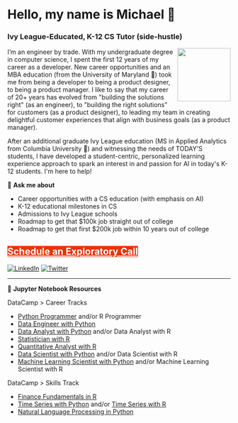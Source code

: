 # Hello, my name is Michael 👋

<!--
**michaelmallari/michaelmallari** is a ✨ _special_ ✨ repository because its `README.md` (this file) appears on your GitHub profile.  Here are some ideas to get you started:
- 🔭 I’m currently working on ...
- 🌱 I’m currently learning ...
- 👯 I’m looking to collaborate on ...
- 🤔 I’m looking for help with ...
- 💬 Ask me about ...
- 📫 How to reach me: ...
- 😄 Pronouns: ...
- ⚡ Fun fact: ...
-->

### Ivy League-Educated, K-12 CS Tutor (side-hustle)

<img src="https://www.michaelmallari.com/img/headshot.jpg" width="120" height="120" align="right" />

I’m an engineer by trade.  With my undergraduate degree in computer science, I spent the first 12 years of my career as a developer.  New career opportunities and an MBA education (from the University of Maryland 🐢) took me from being a developer to being a product designer, to being a product manager.  I like to say that my career of 20+ years has evolved from "building the solutions right" (as an engineer), to "building the right solutions” for customers (as a product designer), to leading my team in creating delightful customer experiences that align with business goals (as a product manager).

After an additional graduate Ivy League education (MS in Applied Analytics from Columbia University 🦁) and witnessing the needs of TODAY'S students, I have developed a student-centric, personalized learning experience approach to spark an interest in and passion for AI in today's K-12 students.  I'm here to help! 

💬 **Ask me about**
* Career opportunities with a CS education (with emphasis on AI)
* K-12 educational milestones in CS
* Admissions to Ivy League schools
* Roadmap to get that $100k job straight out of college
* Roadmap to get that first $200k job within 10 years out of college

## <a href="https://koalendar.com/e/30-min-exploratory-call-with-michael" target="_blank" style="background-color: #eb3300; color: #fff;">Schedule an Exploratory Call</a>


[![LinkedIn](https://img.shields.io/badge/mmallari-blue?style=flat&logo=linkedin&labelColor=blue)](https://www.linkedin.com/in/mmallari)
[![Twitter](https://img.shields.io/badge/-@MichaelMallari-1ca0f1?style=flat&logo=twitter&logoColor=white&link=https://twitter.com/MichaelMallari)](https://twitter.com/MichaelMallari)

---

📓 **Jupyter Notebook Resources**

DataCamp > Career Tracks
* [Python Programmer](https://github.com/michaelmallari/michaelmallari/blob/main/datacamp-python-programmer.md) and/or R Programmer
* [Data Engineer with Python](https://github.com/michaelmallari/michaelmallari/blob/main/datacamp-data-engineer-with-python.md)
* [Data Analyst with Python](https://github.com/michaelmallari/michaelmallari/blob/main/datacamp-data-analyst-with-python.md) and/or Data Analyst with R
* [Statistician with R](https://github.com/michaelmallari/michaelmallari/blob/main/datacamp-statistician-with-r.md)
* [Quantitative Analyst with R](https://github.com/michaelmallari/michaelmallari/blob/main/datacamp-quantitative-analyst-with-r.md)
* [Data Scientist with Python](https://github.com/michaelmallari/michaelmallari/blob/main/datacamp-data-scientist-with-python.md) and/or Data Scientist with R
* [Machine Learning Scientist with Python](https://github.com/michaelmallari/michaelmallari/blob/main/datacamp-machine-learning-scientist-with-python.md) and/or Machine Learning Scientist with R

DataCamp > Skills Track
* [Finance Fundamentals in R](https://github.com/michaelmallari/michaelmallari/blob/main/datacamp-finance-fundamentals-in-r.md)
* [Time Series with Python](https://github.com/michaelmallari/michaelmallari/blob/main/datacamp-time-series-with-python.md) and/or [Time Series with R](https://github.com/michaelmallari/michaelmallari/blob/main/datacamp-time-series-with-r.md)
* [Natural Language Processing in Python](https://github.com/michaelmallari/michaelmallari/blob/main/datacamp-natural-language-processing-in-python.md)
